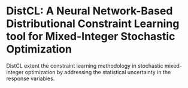 # DistCL: A Neural Network-Based Distributional Constraint Learning tool for Mixed-Integer Stochastic Optimization

DistCL extent the constraint learning methodology in stochastic mixed-integer optimization by addressing the statistical uncertainty in the response variables. 
